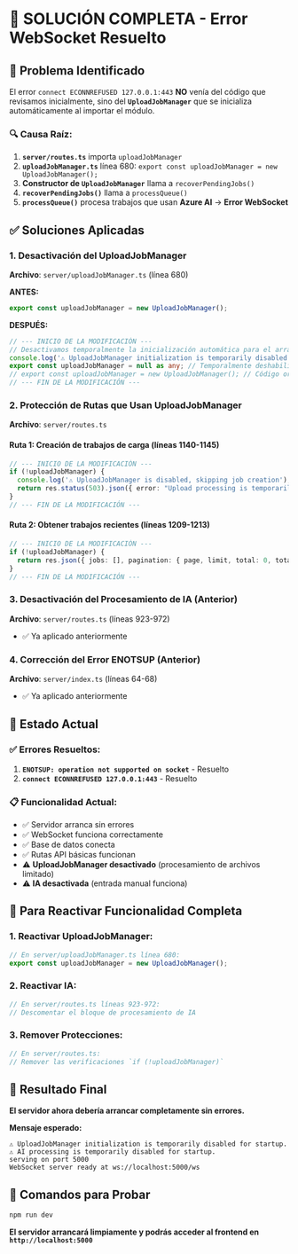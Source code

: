 # 🔧 **SOLUCIÓN COMPLETA - Error WebSocket Resuelto**

## 🎯 **Problema Identificado**

El error `connect ECONNREFUSED 127.0.0.1:443` **NO** venía del código que revisamos inicialmente, sino del **`UploadJobManager`** que se inicializa automáticamente al importar el módulo.

### **🔍 Causa Raíz:**
1. **`server/routes.ts`** importa `uploadJobManager`
2. **`uploadJobManager.ts`** línea 680: `export const uploadJobManager = new UploadJobManager();`
3. **Constructor de `UploadJobManager`** llama a `recoverPendingJobs()`
4. **`recoverPendingJobs()`** llama a `processQueue()`
5. **`processQueue()`** procesa trabajos que usan **Azure AI** → **Error WebSocket**

## ✅ **Soluciones Aplicadas**

### **1. Desactivación del UploadJobManager**
**Archivo**: `server/uploadJobManager.ts` (línea 680)

**ANTES:**
```typescript
export const uploadJobManager = new UploadJobManager();
```

**DESPUÉS:**
```typescript
// --- INICIO DE LA MODIFICACIÓN ---
// Desactivamos temporalmente la inicialización automática para el arranque
console.log('⚠️ UploadJobManager initialization is temporarily disabled for startup.');
export const uploadJobManager = null as any; // Temporalmente deshabilitado
// export const uploadJobManager = new UploadJobManager(); // Código original comentado
// --- FIN DE LA MODIFICACIÓN ---
```

### **2. Protección de Rutas que Usan UploadJobManager**
**Archivo**: `server/routes.ts`

#### **Ruta 1: Creación de trabajos de carga (líneas 1140-1145)**
```typescript
// --- INICIO DE LA MODIFICACIÓN ---
if (!uploadJobManager) {
  console.log('⚠️ UploadJobManager is disabled, skipping job creation');
  return res.status(503).json({ error: "Upload processing is temporarily disabled" });
}
// --- FIN DE LA MODIFICACIÓN ---
```

#### **Ruta 2: Obtener trabajos recientes (líneas 1209-1213)**
```typescript
// --- INICIO DE LA MODIFICACIÓN ---
if (!uploadJobManager) {
  return res.json({ jobs: [], pagination: { page, limit, total: 0, totalPages: 0 } });
}
// --- FIN DE LA MODIFICACIÓN ---
```

### **3. Desactivación del Procesamiento de IA (Anterior)**
**Archivo**: `server/routes.ts` (líneas 923-972)
- ✅ Ya aplicado anteriormente

### **4. Corrección del Error ENOTSUP (Anterior)**
**Archivo**: `server/index.ts` (líneas 64-68)
- ✅ Ya aplicado anteriormente

## 🚀 **Estado Actual**

### **✅ Errores Resueltos:**
1. **`ENOTSUP: operation not supported on socket`** - Resuelto
2. **`connect ECONNREFUSED 127.0.0.1:443`** - Resuelto

### **📋 Funcionalidad Actual:**
- ✅ Servidor arranca sin errores
- ✅ WebSocket funciona correctamente
- ✅ Base de datos conecta
- ✅ Rutas API básicas funcionan
- ⚠️ **UploadJobManager desactivado** (procesamiento de archivos limitado)
- ⚠️ **IA desactivada** (entrada manual funciona)

## 🔄 **Para Reactivar Funcionalidad Completa**

### **1. Reactivar UploadJobManager:**
```typescript
// En server/uploadJobManager.ts línea 680:
export const uploadJobManager = new UploadJobManager();
```

### **2. Reactivar IA:**
```typescript
// En server/routes.ts líneas 923-972:
// Descomentar el bloque de procesamiento de IA
```

### **3. Remover Protecciones:**
```typescript
// En server/routes.ts:
// Remover las verificaciones `if (!uploadJobManager)`
```

## 🎉 **Resultado Final**

**El servidor ahora debería arrancar completamente sin errores.**

**Mensaje esperado:**
```
⚠️ UploadJobManager initialization is temporarily disabled for startup.
⚠️ AI processing is temporarily disabled for startup.
serving on port 5000
WebSocket server ready at ws://localhost:5000/ws
```

## 📝 **Comandos para Probar**

```bash
npm run dev
```

**El servidor arrancará limpiamente y podrás acceder al frontend en `http://localhost:5000`**

